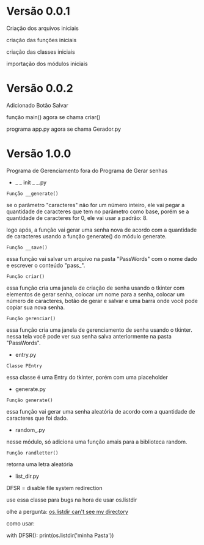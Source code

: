 # Versão 0.0.1
Criação dos arquivos iniciais

criação das funções iniciais

criação das classes iniciais

importação dos módulos iniciais

# Versão 0.0.2
Adicionado Botão Salvar 

função main() agora se chama criar()

programa app.py agora se chama Gerador.py

# Versão 1.0.0
Programa de Gerenciamento fora do Programa de Gerar senhas

* _
_
init
_
_.py

```Função __generate()```

se o parâmetro "caracteres" não for um número inteiro, ele vai pegar a quantidade de caracteres que tem no parâmetro como base, porém se a quantidade de caracteres for 0, ele vai usar a padrão: 8.

logo após, a função vai gerar uma senha nova de acordo com a quantidade de caracteres usando a função generate() do módulo generate.

```Função __save()```

essa função vai salvar um arquivo na pasta "PassWords" com o nome dado e escrever o conteúdo "pass_".

```Função criar()```

essa função cria uma janela de criação de senha usando o tkinter com elementos de gerar senha, colocar um nome para a senha, colocar um número de caracteres, botão de gerar e salvar e uma barra onde você pode copiar sua nova senha.

```Função gerenciar()```

essa função cria uma janela de gerenciamento de senha usando o tkinter. nessa tela você pode ver sua senha salva anteriormente na pasta "PassWords".

* entry.py

```Classe PEntry```

essa classe é uma Entry do tkinter, porém com uma placeholder

* generate.py

```Função generate()```

essa função vai gerar uma senha aleatória de acordo com a quantidade de caracteres que foi dado.

* random_.py

nesse módulo, só adiciona uma função amais para a biblioteca random.

```Função randletter()```

retorna uma letra aleatória

* list_dir.py

DFSR = disable file system redirection

use essa classe para bugs na hora de usar os.listdir

olhe a pergunta: <a href="https://stackoverflow.com/questions/19187812">os.listdir can't see my directory</a>

como usar:

with DFSR():
    print(os.listdir('minha Pasta'))
